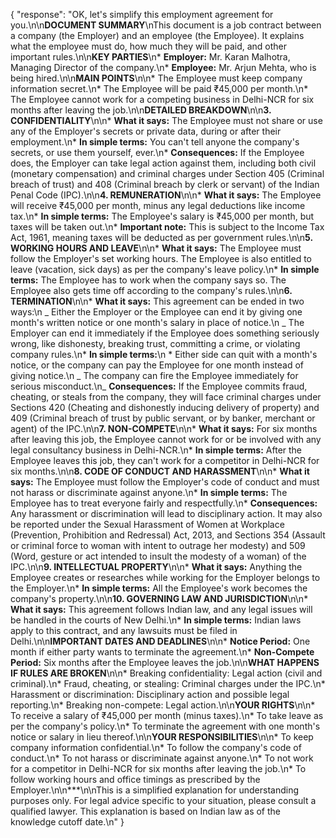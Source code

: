 {
"response": "OK, let's simplify this employment agreement for you.\n\n**DOCUMENT SUMMARY**\nThis document is a job contract between a company (the Employer) and an employee (the Employee). It explains what the employee must do, how much they will be paid, and other important rules.\n\n**KEY PARTIES**\n* **Employer:** Mr. Karan Malhotra, Managing Director of the company.\n* **Employee:** Mr. Arjun Mehta, who is being hired.\n\n**MAIN POINTS**\n\n* The Employee must keep company information secret.\n* The Employee will be paid ₹45,000 per month.\n* The Employee cannot work for a competing business in Delhi-NCR for six months after leaving the job.\n\n**DETAILED BREAKDOWN**\n\n**3. CONFIDENTIALITY**\n\n* **What it says:** The Employee must not share or use any of the Employer's secrets or private data, during or after their employment.\n* **In simple terms:** You can't tell anyone the company's secrets, or use them yourself, ever.\n* **Consequences:** If the Employee does, the Employer can take legal action against them, including both civil (monetary compensation) and criminal charges under Section 405 (Criminal breach of trust) and 408 (Criminal breach by clerk or servant) of the Indian Penal Code (IPC).\n\n**4. REMUNERATION**\n\n* **What it says:** The Employee will receive ₹45,000 per month, minus any legal deductions like income tax.\n* **In simple terms:** The Employee's salary is ₹45,000 per month, but taxes will be taken out.\n* **Important note:** This is subject to the Income Tax Act, 1961, meaning taxes will be deducted as per government rules.\n\n**5. WORKING HOURS AND LEAVE**\n\n* **What it says:** The Employee must follow the Employer's set working hours. The Employee is also entitled to leave (vacation, sick days) as per the company's leave policy.\n* **In simple terms:** The Employee has to work when the company says so. The Employee also gets time off according to the company's rules.\n\n**6. TERMINATION**\n\n* **What it says:** This agreement can be ended in two ways:\n _ Either the Employer or the Employee can end it by giving one month's written notice or one month's salary in place of notice.\n _ The Employer can end it immediately if the Employee does something seriously wrong, like dishonesty, breaking trust, committing a crime, or violating company rules.\n* **In simple terms:**\n * Either side can quit with a month's notice, or the company can pay the Employee for one month instead of giving notice.\n _ The company can fire the Employee immediately for serious misconduct.\n_ **Consequences:** If the Employee commits fraud, cheating, or steals from the company, they will face criminal charges under Sections 420 (Cheating and dishonestly inducing delivery of property) and 409 (Criminal breach of trust by public servant, or by banker, merchant or agent) of the IPC.\n\n**7. NON-COMPETE**\n\n* **What it says:** For six months after leaving this job, the Employee cannot work for or be involved with any legal consultancy business in Delhi-NCR.\n* **In simple terms:** After the Employee leaves this job, they can't work for a competitor in Delhi-NCR for six months.\n\n**8. CODE OF CONDUCT AND HARASSMENT**\n\n* **What it says:** The Employee must follow the Employer's code of conduct and must not harass or discriminate against anyone.\n* **In simple terms:** The Employee has to treat everyone fairly and respectfully.\n* **Consequences:** Any harassment or discrimination will lead to disciplinary action. It may also be reported under the Sexual Harassment of Women at Workplace (Prevention, Prohibition and Redressal) Act, 2013, and Sections 354 (Assault or criminal force to woman with intent to outrage her modesty) and 509 (Word, gesture or act intended to insult the modesty of a woman) of the IPC.\n\n**9. INTELLECTUAL PROPERTY**\n\n* **What it says:** Anything the Employee creates or researches while working for the Employer belongs to the Employer.\n* **In simple terms:** All the Employee's work becomes the company's property.\n\n**10. GOVERNING LAW AND JURISDICTION**\n\n* **What it says:** This agreement follows Indian law, and any legal issues will be handled in the courts of New Delhi.\n* **In simple terms:** Indian laws apply to this contract, and any lawsuits must be filed in Delhi.\n\n**IMPORTANT DATES AND DEADLINES**\n\n* **Notice Period:** One month if either party wants to terminate the agreement.\n* **Non-Compete Period:** Six months after the Employee leaves the job.\n\n**WHAT HAPPENS IF RULES ARE BROKEN**\n\n* Breaking confidentiality: Legal action (civil and criminal).\n* Fraud, cheating, or stealing: Criminal charges under the IPC.\n* Harassment or discrimination: Disciplinary action and possible legal reporting.\n* Breaking non-compete: Legal action.\n\n**YOUR RIGHTS**\n\n* To receive a salary of ₹45,000 per month (minus taxes).\n* To take leave as per the company's policy.\n* To terminate the agreement with one month's notice or salary in lieu thereof.\n\n**YOUR RESPONSIBILITIES**\n\n* To keep company information confidential.\n* To follow the company's code of conduct.\n* To not harass or discriminate against anyone.\n* To not work for a competitor in Delhi-NCR for six months after leaving the job.\n\* To follow working hours and office timings as prescribed by the Employer.\n\n\*\*\*\n\nThis is a simplified explanation for understanding purposes only. For legal advice specific to your situation, please consult a qualified lawyer. This explanation is based on Indian law as of the knowledge cutoff date.\n"
}

